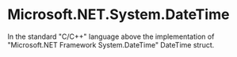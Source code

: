 # Microsoft.NET.System.DateTime
In the standard "C/C++" language above the implementation of "Microsoft.NET Framework System.DateTime" DateTime struct.
